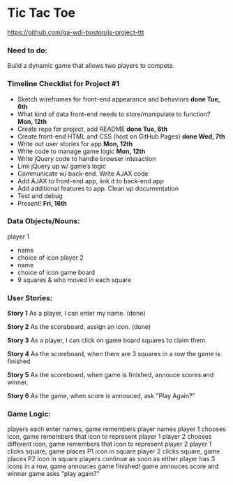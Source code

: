 # Tic Tac Toe

https://github.com/ga-wdi-boston/js-project-ttt



### Need to do:

Build a dynamic game that allows two players to compete.



### Timeline Checklist for Project #1

- Sketch wireframes for front-end appearance and behaviors **done Tue, 6th**
- What kind of data front-end needs to store/manipulate to function? **Mon, 12th**
- Create repo for project, add README **done Tue, 6th**
- Create front-end HTML and CSS (host on GitHub Pages) **done Wed, 7th**
- Write out user stories for app **Mon, 12th**
- Write code to manage game logic **Mon, 12th**
- Write jQuery code to handle browser interaction
- Link jQuery up w/ game’s logic
- Communicate w/ back-end.  Write AJAX code
- Add AJAX to front-end app, link it to back-end app
- Add additional features to app.  Clean up documentation
- Test and debug
- Present! **Fri, 16th**



### Data Objects/Nouns:

player 1
- name
- choice of icon
player 2
- name
- choice of icon
game board
- 9 squares & who moved in each square



### User Stories:

**Story 1**
As a player, I can enter my name. (done)

**Story 2**
As the scoreboard, assign an icon. (done)

**Story 3**
As a player, I can click on game board squares to claim them.

**Story 4**
As the scoreboard, when there are 3 squares in a row the game is finished

**Story 5**
As the scoreboard, when game is finished, annouce scores and winner.

**Story 6**
As the game, when score is annouced, ask "Play Again?"



### Game Logic:

players each enter names, game remembers player names
player 1 chooses icon, game remembers that icon to represent player 1
player 2 chooses different icon, game remembers that icon to represent player 2
player 1 clicks square, game places P1 icon in square
player 2 clicks square, game places P2 icon in square
players continue
as soon as either player has 3 icons in a row, game annouces game finished!
game annouces score and winner
game asks "play again?"
